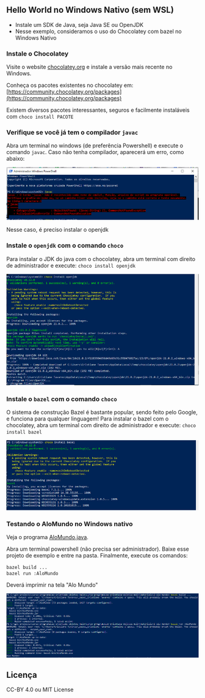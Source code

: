 ## Hello World no Windows Nativo (sem WSL)

- Instale um SDK de Java, seja Java SE ou OpenJDK
- Nesse exemplo, consideramos o uso do Chocolatey com bazel no Windows Nativo

### Instale o Chocolatey

Visite o website [chocolatey.org](https://chocolatey.org) e instale a versão mais recente no Windows.

Conheça os pacotes existentes no chocolatey em: [https://community.chocolatey.org/packages](https://community.chocolatey.org/packages)

Existem diversos pacotes interessantes, seguros e facilmente instaláveis com `choco install PACOTE`

### Verifique se você já tem o compilador `javac`

Abra um terminal no windows (de preferência Powershell) e execute o comando `javac`.
Caso não tenha compilador, aparecerá um erro, como abaixo:

![sem javac](win-1.jpeg)

Nesse caso, é preciso instalar o openjdk

### Instale o `openjdk` com o comando `choco`

Para instalar o JDK do java com o chocolatey, abra um terminal com direito de administrador e execute: `choco install openjdk`

![instalando javac](win-2.jpeg)

### Instale o `bazel` com o comando `choco`

O sistema de construção Bazel é bastante popular, sendo feito pelo Google, e funciona para qualquer linguagem!
Para instalar o bazel com o chocolatey, abra um terminal com direito de administrador e execute: `choco install bazel`

![instalando bazel](win-3.jpeg)

### Testando o AloMundo no Windows nativo

Veja o programa [AloMundo.java](AloMundo.java).

Abra um terminal powershell (não precisa ser administrador).
Baixe esse projeto de exemplo e entre na pasta.
Finalmente, execute os comandos:

```
bazel build ...
bazel run :AloMundo
```

Deverá imprimir na tela "Alo Mundo"

![Alo Mundo](win-4.jpeg)


## Licença

CC-BY 4.0 ou MIT License
